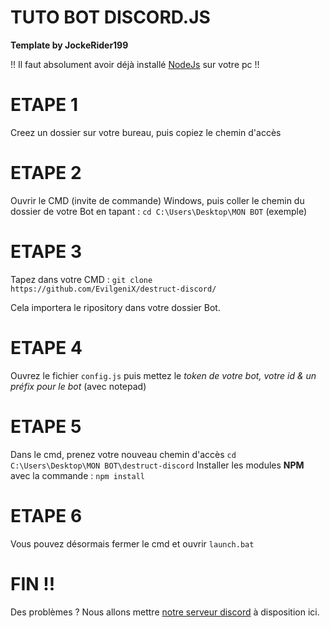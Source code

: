 # TUTO BOT DISCORD.JS

**Template by JockeRider199**

!! Il faut absolument avoir déjà installé [NodeJs](https://nodejs.org/fr/) sur votre pc !!

# ETAPE 1
Creez un dossier sur votre bureau, puis copiez le chemin d'accès

# ETAPE 2 
Ouvrir le CMD (invite de commande) Windows, puis coller le chemin du dossier de votre Bot en tapant :
`cd C:\Users\Desktop\MON BOT` (exemple)

# ETAPE 3
Tapez dans votre CMD : `git clone https://github.com/EvilgeniX/destruct-discord/`

Cela importera le ripository dans votre dossier Bot.

# ETAPE 4
Ouvrez le fichier `config.js` puis mettez le *token de votre bot, votre id & un préfix pour le bot* (avec notepad)

# ETAPE 5
Dans le cmd, prenez votre nouveau chemin d'accès `cd C:\Users\Desktop\MON BOT\destruct-discord`
Installer les modules **NPM** avec la commande : `npm install`

# ETAPE 6 
Vous pouvez désormais fermer le cmd et ouvrir `launch.bat`

# FIN !!

Des problèmes ? Nous allons mettre [notre serveur discord](https://discordapp.com) à disposition ici.
